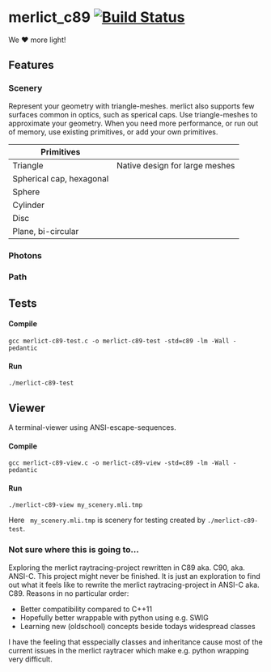 # merlict_c89 [![Build Status](https://travis-ci.org/cherenkov-plenoscope/merlict_development_kit.svg?branch=master)](https://travis-ci.org/cherenkov-plenoscope/merlict_c89)
We :hearts: more light! 

## Features
### Scenery
Represent your geometry with triangle-meshes. merlict also supports few surfaces common in optics, such as sperical caps.  Use triangle-meshes to approximate your geometry. When you need more performance, or run out of memory, use existing primitives, or add your own primitives.

| Primitives                 |             |
|----------------------------|:-----------:|
| Triangle                   | Native design for large meshes |
| Spherical cap, hexagonal   |             |
| Sphere                     |             |
| Cylinder                   |             |
| Disc                       |             |
| Plane, bi-circular         |             |

### Photons

### Path

## Tests
#### Compile
```
gcc merlict-c89-test.c -o merlict-c89-test -std=c89 -lm -Wall -pedantic
```

#### Run
```
./merlict-c89-test
```

## Viewer
A terminal-viewer using ANSI-escape-sequences.
#### Compile
```
gcc merlict-c89-view.c -o merlict-c89-view -std=c89 -lm -Wall -pedantic
```

#### Run
```
./merlict-c89-view my_scenery.mli.tmp
```
Here ``` my_scenery.mli.tmp``` is scenery for testing created by ```./merlict-c89-test```.

### Not sure where this is going to...
Exploring the merlict raytracing-project rewritten in C89 aka. C90, aka. ANSI-C.
This project might never be finished. It is just an exploration to find out what it feels like to rewrite the merlict raytracing-project in ANSI-C aka. C89.
Reasons in no particular order:

- Better compatibility compared to C++11
- Hopefully better wrappable with python using e.g. SWIG
- Learning new (oldschool) concepts beside todays widespread classes

I have the feeling that esspecially classes and inheritance cause most of the current issues in the merlict raytracer which make e.g. python wrapping very difficult. 
